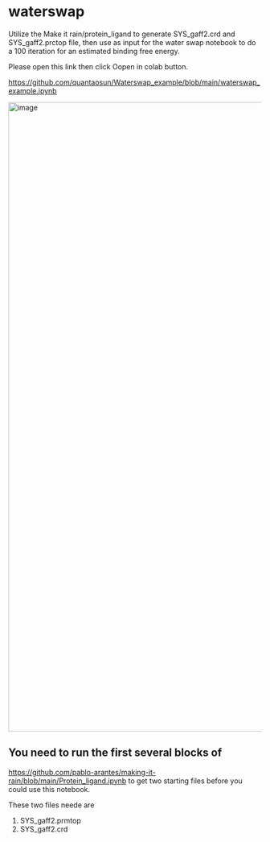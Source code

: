 
# waterswap
Utilize the Make it rain/protein_ligand  to generate SYS_gaff2.crd and SYS_gaff2.prctop file, then use as input for the water swap notebook to do a 100 iteration for an estimated binding free energy.

Please open this link then click Oopen in colab button. 

https://github.com/quantaosun/Waterswap_example/blob/main/waterswap_example.ipynb 

<img width="1250" alt="image" src="https://user-images.githubusercontent.com/75652473/202317820-7b083a8a-52d8-4356-9f21-2a67809a707a.png">


## You need to run the first several blocks of 

https://github.com/pablo-arantes/making-it-rain/blob/main/Protein_ligand.ipynb to get two starting files before you could use this notebook.

These two files neede are

1. SYS_gaff2.prmtop
2. SYS_gaff2.crd


